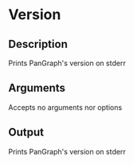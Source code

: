 # Version

## Description
Prints PanGraph's version on stderr

## Arguments
Accepts no arguments nor options

## Output
Prints PanGraph's version on stderr
